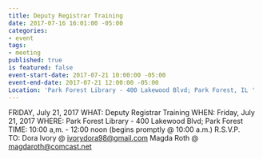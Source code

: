 ```yaml
---
title: Deputy Registrar Training
date: 2017-07-16 16:01:00 -05:00
categories:
- event
tags:
- meeting
published: true
is featured: false
event-start-date: 2017-07-21 10:00:00 -05:00
event-end-date: 2017-07-21 12:00:00 -05:00
Location: 'Park Forest Library - 400 Lakewood Blvd; Park Forest, IL '
---
```


FRIDAY, July 21, 2017 
WHAT:   Deputy Registrar Training
WHEN:   Friday, July 21, 2017
WHERE:  Park Forest Library - 400 Lakewood Blvd; Park Forest
TIME:   10:00 a,m. - 12:00 noon (begins promptly @ 10:00 a.m.)
R.S.V.P.    
TO:     Dora Ivory @ ivorydora98@gmail.com
        Magda Roth @ magdaroth@comcast.net

